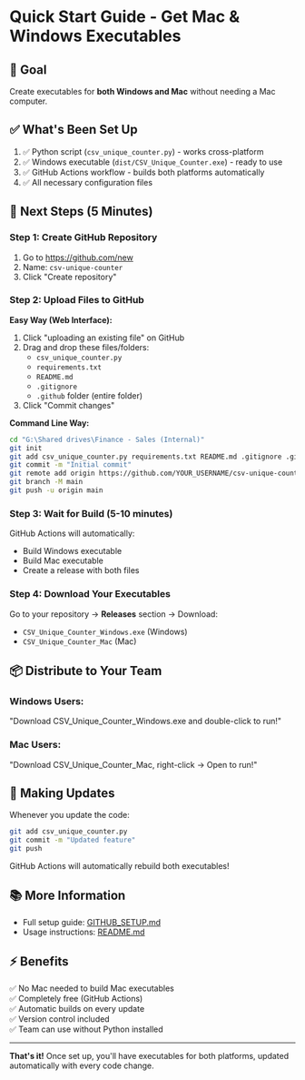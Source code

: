 # Quick Start Guide - Get Mac & Windows Executables

## 🎯 Goal
Create executables for **both Windows and Mac** without needing a Mac computer.

## ✅ What's Been Set Up

1. ✅ Python script (`csv_unique_counter.py`) - works cross-platform
2. ✅ Windows executable (`dist/CSV_Unique_Counter.exe`) - ready to use
3. ✅ GitHub Actions workflow - builds both platforms automatically
4. ✅ All necessary configuration files

## 🚀 Next Steps (5 Minutes)

### Step 1: Create GitHub Repository
1. Go to https://github.com/new
2. Name: `csv-unique-counter`
3. Click "Create repository"

### Step 2: Upload Files to GitHub

**Easy Way (Web Interface):**
1. Click "uploading an existing file" on GitHub
2. Drag and drop these files/folders:
   - `csv_unique_counter.py`
   - `requirements.txt`
   - `README.md`
   - `.gitignore`
   - `.github` folder (entire folder)
3. Click "Commit changes"

**Command Line Way:**
```bash
cd "G:\Shared drives\Finance - Sales (Internal)"
git init
git add csv_unique_counter.py requirements.txt README.md .gitignore .github/
git commit -m "Initial commit"
git remote add origin https://github.com/YOUR_USERNAME/csv-unique-counter.git
git branch -M main
git push -u origin main
```

### Step 3: Wait for Build (5-10 minutes)
GitHub Actions will automatically:
- Build Windows executable
- Build Mac executable
- Create a release with both files

### Step 4: Download Your Executables

Go to your repository → **Releases** section → Download:
- `CSV_Unique_Counter_Windows.exe` (Windows)
- `CSV_Unique_Counter_Mac` (Mac)

## 📦 Distribute to Your Team

### Windows Users:
"Download CSV_Unique_Counter_Windows.exe and double-click to run!"

### Mac Users:
"Download CSV_Unique_Counter_Mac, right-click → Open to run!"

## 🔄 Making Updates

Whenever you update the code:
```bash
git add csv_unique_counter.py
git commit -m "Updated feature"
git push
```

GitHub Actions will automatically rebuild both executables!

## 📚 More Information

- Full setup guide: [GITHUB_SETUP.md](GITHUB_SETUP.md)
- Usage instructions: [README.md](README.md)

## ⚡ Benefits

✅ No Mac needed to build Mac executables  
✅ Completely free (GitHub Actions)  
✅ Automatic builds on every update  
✅ Version control included  
✅ Team can use without Python installed  

---

**That's it!** Once set up, you'll have executables for both platforms, updated automatically with every code change.

